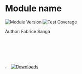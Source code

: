 # **Module name** 
![Module Version](https://img.shields.io/badge/version-0.0.0-teal) ![Test Coverage](https://img.shields.io/badge/coverage-100%25-teal)

Author: Fabrice Sanga
<br>
<br>
<br>
<br>
<br>
<br>

<img src="https://gistcdn.githack.com/sangafabrice/a8c75d6031a491c0907d5ca5eb5587e0/raw/406120be7a900c3998e33d7302772827f20539f0/automation.svg" alt="Custom Powershell Module Icon" width="3%"> [![Downloads](https://img.shields.io/powershellgallery/dt/ModuleNameOnPSGallery?color=blue&label=PSGallery%20%E2%AC%87%EF%B8%8F)](https://www.powershellgallery.com/packages/ModuleNameOnPSGallery)